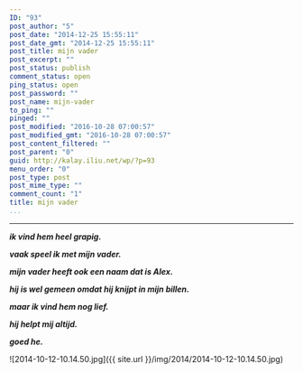 ```yaml
---
ID: "93"
post_author: "5"
post_date: "2014-12-25 15:55:11"
post_date_gmt: "2014-12-25 15:55:11"
post_title: mijn vader
post_excerpt: ""
post_status: publish
comment_status: open
ping_status: open
post_password: ""
post_name: mijn-vader
to_ping: ""
pinged: ""
post_modified: "2016-10-28 07:00:57"
post_modified_gmt: "2016-10-28 07:00:57"
post_content_filtered: ""
post_parent: "0"
guid: http://kalay.iliu.net/wp/?p=93
menu_order: "0"
post_type: post
post_mime_type: ""
comment_count: "1"
title: mijn vader
...
```

---

<em><strong>ik vind hem heel grapig.</strong></em>

<em><strong>vaak speel ik met mijn vader.</strong></em>

<em><strong>mijn vader heeft ook een naam dat is Alex.</strong></em>

<em><strong>hij is wel gemeen omdat hij knijpt in mijn billen.</strong></em>

<em><strong>maar ik vind hem nog lief.</strong></em>

<em><strong>hij helpt mij altijd.</strong></em>

<em><strong>goed he.</strong></em>

![2014-10-12-10.14.50.jpg]({{ site.url }}/img/2014/2014-10-12-10.14.50.jpg)

